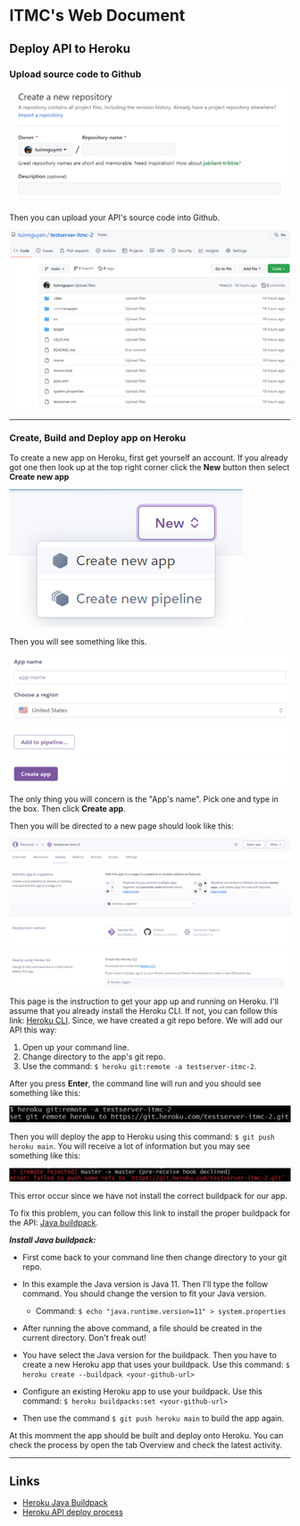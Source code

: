 # ITMC's Web Document

## Deploy API to Heroku

### Upload source code to Github

![Github new Repo](img/github-new-repo.png)

Then you can upload your API's source code into Github.

![API source code Repo](img/api-source-code-repo.png)

---

### Create, Build and Deploy app on Heroku

To create a new app on Heroku, first get yourself an account. If you already got one then look up at the top right corner click the **New** button then select **Create new app**

![Heroku new app](img/heroku-new-app.png)

Then you will see something like this.

![Heroku new app config](img/heroku-new-app-config.png)

The only thing you will concern is the "App's name". Pick one and type in the box. Then click **Create app**.

Then you will be directed to a new page should look like this:

![heroku app dashboard](img/heroku-app-dashboard.png)

This page is the instruction to get your app up and running on Heroku.
I'll assume that you already install the Heroku CLI. If not, you can follow this link: [Heroku CLI](https://devcenter.heroku.com/articles/heroku-cli).
Since, we have created a git repo before. We will add our API this way:
1. Open up your command line.
2. Change directory to the app's git repo.
3. Use the command: `$ heroku git:remote -a testserver-itmc-2`.

After you press **Enter**, the command line will run and you should see something like this:

![Heroku upload status](img/heroku-upload-status.png)

Then you will deploy the app to Heroku using this command: `$ git push heroku main`.
You will receive a lot of information but you may see something like this:

![Heroku app error](img/heroku-app-erroe.png)

This error occur since we have not install the correct buildpack for our app.

To fix this problem, you can follow this link to install the proper buildpack for the API: [Java buildpack](https://elements.heroku.com/buildpacks/heroku/heroku-buildpack-java).

***Install Java buildpack:***

- First come back to your command line then change directory to your git repo.

- In this example the Java version is Java $11$. Then I'll type the follow command. You should change the version to fit your Java version.

    - Command: `$ echo "java.runtime.version=11" > system.properties`
- After running the above command, a file should be created in the current directory. Don't freak out!
- You have select the Java version for the buildpack. Then you have to create a new Heroku app that uses your buildpack. Use this command: `$ heroku create --buildpack <your-github-url>
`
- Configure an existing Heroku app to use your buildpack. Use this command: `$ heroku buildpacks:set <your-github-url>`

- Then use the command `$ git push heroku main` to build the app again.

At this momment the app should be built and deploy onto Heroku. You can check the process by open the tab Overview and check the latest activity.



---

## Links

- [Heroku Java Buildpack](https://elements.heroku.com/buildpacks/heroku/heroku-buildpack-java)
- [Heroku API deploy process](https://www.callicoder.com/deploy-host-spring-boot-apps-on-heroku/)